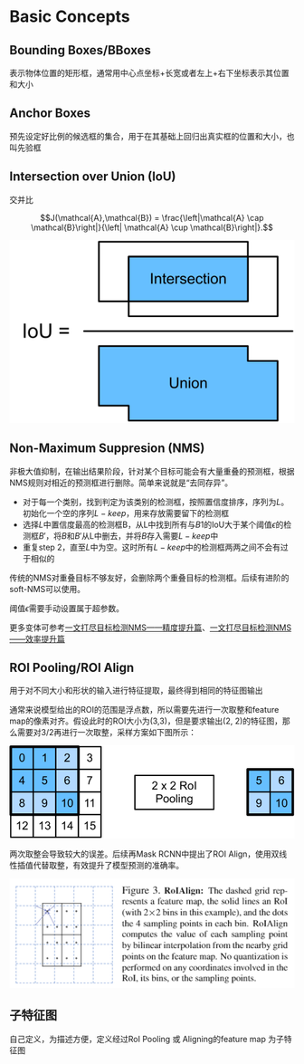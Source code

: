 # Basic Concepts

## Bounding Boxes/BBoxes

表示物体位置的矩形框，通常用中心点坐标+长宽或者左上+右下坐标表示其位置和大小

## Anchor Boxes

预先设定好比例的候选框的集合，用于在其基础上回归出真实框的位置和大小，也叫先验框

## Intersection over Union (IoU)

交并比

$$J(\mathcal{A},\mathcal{B}) = \frac{\left|\mathcal{A} \cap \mathcal{B}\right|}{\left| \mathcal{A} \cup \mathcal{B}\right|}.$$

![交并比](../../Resource/Pictures/iou.svg)

## Non-Maximum Suppresion (NMS)

非极大值抑制，在输出结果阶段，针对某个目标可能会有大量重叠的预测框，根据NMS规则对相近的预测框进行删除。简单来说就是“去同存异”。

* 对于每一个类别，找到判定为该类别的检测框，按照置信度排序，序列为$L$。初始化一个空的序列$L-keep$，用来存放需要留下的检测框
* 选择$L$中置信度最高的检测框B，从L中找到所有与$B1$的IoU大于某个阈值$\epsilon$的检测框$B'$，将$B$和$B'$从L中删去，并将$B$存入需要$L-keep$中
* 重复step 2，直至$L$中为空。这时所有$L-keep$中的检测框两两之间不会有过于相似的

传统的NMS对重叠目标不够友好，会删除两个重叠目标的检测框。后续有进阶的soft-NMS可以使用。

阈值$\epsilon$需要手动设置属于超参数。

更多变体可参考[一文打尽目标检测NMS——精度提升篇](https://zhuanlan.zhihu.com/p/151914931)、[一文打尽目标检测NMS——效率提升篇](https://zhuanlan.zhihu.com/p/157900024)

## ROI Pooling/ROI Align

用于对不同大小和形状的输入进行特征提取，最终得到相同的特征图输出

通常来说模型给出的ROI的范围是浮点数，所以需要先进行一次取整和feature map的像素对齐。假设此时的ROI大小为(3,3)，但是要求输出(2, 2)的特征图，那么需要对3/2再进行一次取整，采样方案如下图所示：

![ROI Pooling](../../Resource/Pictures/roi.svg)

两次取整会导致较大的误差。后续再Mask RCNN中提出了ROI Align，使用双线性插值代替取整，有效提升了模型预测的准确率。

![ROI Align](../../Resource/Pictures/roi-align.png)

## 子特征图

自己定义，为描述方便，定义经过RoI Pooling 或 Aligning的feature map 为子特征图
